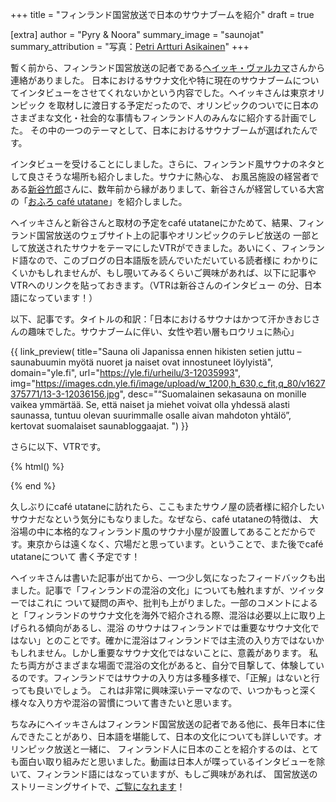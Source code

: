 +++
title = "フィンランド国営放送で日本のサウナブームを紹介"
draft = true

[extra]
author = "Pyry & Noora"
summary_image = "saunojat"
summary_attribution = "写真：[Petri Artturi Asikainen](http://www.artturi.com)"
+++

暫く前から、フィンランド国営放送の記者である[ヘイッキ・ヴァルカマ](https://twitter.com/heikkivalkama/)さんから連絡がありました。
日本におけるサウナ文化や特に現在のサウナブームについてインタビューをさせてくれないかという内容でした。ヘイッキさんは東京オリンピック
を取材しに渡日する予定だったので、オリンピックのついでに日本のさまざまな文化・社会的な事情もフィンランド人のみんなに紹介する計画でした。
その中の一つのテーマとして、日本におけるサウナブームが選ばれたんです。

<!-- more -->

インタビューを受けることにしました。さらに、フィンランド風サウナのネタとして良さそうな場所も紹介しました。サウナに熱心な、
お風呂施設の経営者である[新谷竹郎](https://twitter.com/saunacafe)さんに、数年前から縁がありまして、新谷さんが経営している大宮の「[おふろ café utatane](https://ofurocafe-utatane.com)」を紹介しました。

ヘイッキさんと新谷さんと取材の予定をcafé utataneにかためて、結果、フィンランド国営放送のウェブサイト上の記事やオリンピックのテレビ放送の
一部として放送されたサウナをテーマにしたVTRができました。あいにく、フィンランド語なので、このブログの日本語版を読んでいただいている読者様に
わかりにくいかもしれませんが、もし覗いてみるくらいご興味があれば、以下に記事やVTRへのリンクを貼っておきます。（VTRは新谷さんのインタビュー
の分、日本語になっています！）

以下、記事です。タイトルの和訳：「日本におけるサウナはかつて汗かきおじさんの趣味でした。サウナブームに伴い、女性や若い層もロウリュに熱心」

{{ link_preview(
    title="Sauna oli Japanissa ennen hikisten setien juttu – saunabuumin myötä nuoret ja naiset ovat innostuneet löylyistä",
    domain="yle.fi",
    url="https://yle.fi/urheilu/3-12035993",
    img="https://images.cdn.yle.fi/image/upload/w_1200,h_630,c_fit,q_80/v1627375771/13-3-12036156.jpg",
    desc="“Suomalainen sekasauna on monille vaikea ymmärtää. Se, että naiset ja miehet voivat olla yhdessä alasti saunassa, tuntuu olevan suurimmalle osalle aivan mahdoton yhtälö”, kertovat suomalaiset saunabloggaajat. ") }}

さらに以下、VTRです。

{% html() %}
<figure>
<div class="yle_areena_player" data-id="1-50907759"></div><script src="https://player-v2.yle.fi/embed.js" defer></script>
</figure>
{% end %}

久しぶりにcafé utataneに訪れたら、ここもまたサウノ屋の読者様に紹介したいサウナだなという気分にもなりました。なぜなら、café utataneの特徴は、
大浴場の中に本格的なフィンランド風のサウナ小屋が設置してあることだからです。東京からは遠くなく、穴場だと思っています。ということで、また後でcafé utataneについて
書く予定です！

ヘイッキさんは書いた記事が出てから、一つ少し気になったフィードバックも出ました。記事で「フィンランドの混浴の文化」についても触れますが、ツイッターではこれに
ついて疑問の声や、批判も上がりました。一部のコメントによると「フィンランドのサウナ文化を海外で紹介される際、混浴は必要以上に取り上げられる傾向があるし、混浴
のサウナはフィンランドでは重要なサウナ文化ではない」とのことです。確かに混浴はフィンランドでは主流の入り方ではないかもしれません。しかし重要なサウナ文化ではないことに、意義があります。
私たち両方がさまざまな場面で混浴の文化があると、自分で目撃して、体験しているのです。フィンランドではサウナの入り方は多種多様で、「正解」はないと行っても良いでしょう。
これは非常に興味深いテーマなので、いつかもっと深く様々な入り方や混浴の習慣について書きたいと思います。

ちなみにヘイッキさんはフィンランド国営放送の記者である他に、長年日本に住んできたことがあり、日本語を堪能して、日本の文化についても詳しいです。オリンピック放送と一緒に、
フィンランド人に日本のことを紹介するのは、とても面白い取り組みだと思いました。動画は日本人が喋っているインタビューを除いて、フィンランド語にはなっていますが、もしご興味があれば、
国営放送のストリーミングサイトで、[ご覧になれます](https://areena.yle.fi/1-50907754)！